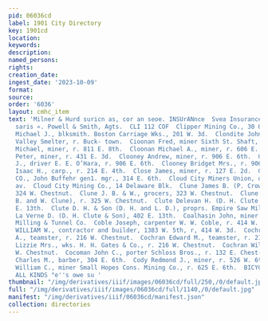 ```yaml
---
pid: 06036cd
label: 1901 City Directory
key: 1901cd
location: 
keywords: 
description: 
named_persons: 
rights: 
creation_date: 
ingest_date: '2023-10-09'
format: 
source: 
order: '6036'
layout: cmhc_item
text: 'Milner & Hurd suricn as, cor an seoe. INSUrANnce  Svea Insurance Co, Sweden
  saris «. Powell & Smith, Agts.  CLI 112 COF  Clipper Mining Co., 30 Quincy Blk.  Clisham
  Michael J., blksmith. Boston Carriage Wks., 201 W. 3d.  Clondite John, wks. Arkansas
  Valley Smelter, r. Buck- town.  Cioonan Fred, miner Sixth St. Shaft, r. 606 E. 11th.  Cloonan
  Michael, miner, r. 811 E. 8th.  Cloonan Michael A., miner, r. 606 E. 11th.  Cloonan
  Peter, miner, r. 431 E. 3d.  Clooney Andrew, miner, r. 906 E. 6th.  Clooney Andrew
  J., driver E. E. O’Hara, r. 906 E. 6th.  Clooney Bridget Mrs., r. 906 E. 6th.  Close
  Isaac H., carp., r. 214 E. 4th.  Close James, miner, r. 127 E. 2d.  CLOUD CITY ICE
  CO., John Buffehr gen1. mgr., 314 E. 6th.  Cloud City Miners Union, office 515 Harrison
  av.  Cloud City Mining Co., 14 Delaware Blk.  Clune James B. (P. Crowe & Co.), r.
  324 W. Chestnut.  Clune J. B. & W., grocers, 323 W. Chestnut.  Clune William (J.
  B. and W. Clune), r. 325 W. Chestnut.  Clute Delevan H. (D. H. Clute & Son), 402
  E. 13th.  Clute D. H. & Son (D. H. and L. D.), proprs. Empire Saw Mill, 402 E 13th.  Clute
  La Verne D. (D. H. Clute & Son), 402 E. 13th.  Coalhasin John, miner Yak Mining,
  Milling & Tunnel Co.  Coble Joseph, carpenter W. W. Coble, r. 414 W. 3d.  COBLE
  WILLIAM W., contractor and builder, 1383 W. 5th, r, 414 W. 3d.  Cochran Charles
  A., teamster, r. 216 W. Chestnut.  Cochran Edward M., teamster, r. 216 W. Chestnut.  Cochran
  Lizzie Mrs., wks. H. H. Gates & Co., r. 216 W. Chestnut.  Cochran William, r. 216
  W. Chestnut.  Cocoman John C., porter Schloss Bros., r. 132 E. Chest- nut.  Codozoe
  Charles M., barber, 304 E. 6th.  Cody Redmond J., miner, r. 526 W. 6th.  Coffer
  William C., miner Small Hopes Cons. Mining Co., r. 625 E. 6th.  BICYCLING CLOTHING
  ALL KINDS "e''s owe su '
thumbnail: "/img/derivatives/iiif/images/06036cd/full/250,/0/default.jpg"
full: "/img/derivatives/iiif/images/06036cd/full/1140,/0/default.jpg"
manifest: "/img/derivatives/iiif/06036cd/manifest.json"
collection: directories
---
```

